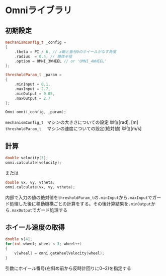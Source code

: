 # Omniライブラリ

## 初期設定
```C++
mechanismConfig_t _config = 
{
    .theta = PI / 6, // x軸と番号0のホイールがなす角度
    .radius  = 0.4, // 機体半径
    .option = OMNI_3WHEEL // or 'OMNI_4WHEEL'
};

thresholdParam_t _param = 
{
    .minInput = 0.1,
    .maxInput = 2.7,
    .minOutput = 0.05,
    .maxOutput = 2.7
};

Omni omni(_config, _param);
```

`mechanismConfig_t ` マシンの大きさについての設定 単位[rad], [m]
`thresholdParam_t  ` マシンの速度についての設定(絶対値) 単位[m/s]

## 計算
```C++
double velocity[3];
omni.calculate(velocity);
```
または
```C++
double vx, vy, vtheta;
omni.calculate(vx, vy, vtheta);
```

内部で入力の値の絶対値を`thresholdParam_t`の`.minInput`から`.maxInput`でガード処理した後に移動機構ごとの計算をする。その後計算結果を`.minOutput`から`.maxOutput`でガード処理する

## ホイール速度の取得
```C++
double v[4];
for(int wheel; wheel < 3; wheel++)
{
    v[wheel] = omni.getWheelVelocity(wheel);
}
```

引数にホイール番号(右斜め前から反時計回りに0~2)を指定する